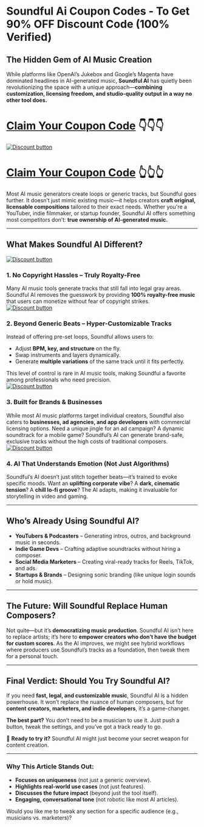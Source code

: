 # Soundful Ai Coupon Codes - To Get 90% OFF Discount Code (100% Verified)

## **The Hidden Gem of AI Music Creation**  
While platforms like OpenAI’s Jukebox and Google’s Magenta have dominated headlines in AI-generated music, **Soundful AI** has quietly been revolutionizing the space with a unique approach—**combining customization, licensing freedom, and studio-quality output in a way no other tool does.**  

# [Claim Your Coupon Code](https://soundraw.io/?ref=nheoirzj) 👇👇👇

[![Discount button](https://github.com/user-attachments/assets/d84d81bf-3162-482e-9e2e-e24303a0283e)](https://soundraw.io/?ref=nheoirzj)

# [Claim Your Coupon Code](https://soundraw.io/?ref=nheoirzj) 👆👆👆

Most AI music generators create loops or generic tracks, but Soundful goes further. It doesn’t just mimic existing music—it helps creators **craft original, licensable compositions** tailored to their exact needs. Whether you're a YouTuber, indie filmmaker, or startup founder, Soundful AI offers something most competitors don’t: **true ownership of AI-generated music.**  

---

## **What Makes Soundful AI Different?**  

[![Discount button](https://github.com/user-attachments/assets/78fb6c2b-affc-4dbb-bf7c-af10c6d6a46f)](https://soundraw.io/?ref=nheoirzj)


### **1. No Copyright Hassles – Truly Royalty-Free**  
Many AI music tools generate tracks that still fall into legal gray areas. Soundful AI removes the guesswork by providing **100% royalty-free music** that users can monetize without fear of copyright strikes.  
[![Discount button](https://github.com/user-attachments/assets/78fb6c2b-affc-4dbb-bf7c-af10c6d6a46f)](https://soundraw.io/?ref=nheoirzj)
### **2. Beyond Generic Beats – Hyper-Customizable Tracks**  
Instead of offering pre-set loops, Soundful allows users to:  
- Adjust **BPM, key, and structure** on the fly.  
- Swap instruments and layers dynamically.  
- Generate **multiple variations** of the same track until it fits perfectly.  

This level of control is rare in AI music tools, making Soundful a favorite among professionals who need precision.  
[![Discount button](https://github.com/user-attachments/assets/78fb6c2b-affc-4dbb-bf7c-af10c6d6a46f)](https://soundraw.io/?ref=nheoirzj)
### **3. Built for Brands & Businesses**  
While most AI music platforms target individual creators, Soundful also caters to **businesses, ad agencies, and app developers** with commercial licensing options. Need a unique jingle for an ad campaign? A dynamic soundtrack for a mobile game? Soundful’s AI can generate brand-safe, exclusive tracks without the high costs of traditional composers.  
[![Discount button](https://github.com/user-attachments/assets/78fb6c2b-affc-4dbb-bf7c-af10c6d6a46f)](https://soundraw.io/?ref=nheoirzj)
### **4. AI That Understands Emotion (Not Just Algorithms)**  
Soundful’s AI doesn’t just stitch together beats—it’s trained to evoke specific moods. Want an **uplifting corporate vibe**? A **dark, cinematic tension**? A **chill lo-fi groove**? The AI adapts, making it invaluable for storytelling in video and gaming.  

---

## **Who’s Already Using Soundful AI?**  
- **YouTubers & Podcasters** – Generating intros, outros, and background music in seconds.  
- **Indie Game Devs** – Crafting adaptive soundtracks without hiring a composer.  
- **Social Media Marketers** – Creating viral-ready tracks for Reels, TikTok, and ads.  
- **Startups & Brands** – Designing sonic branding (like unique login sounds or hold music).  

---

## **The Future: Will Soundful Replace Human Composers?**  
Not quite—but it’s **democratizing music production**. Soundful AI isn’t here to replace artists; it’s here to **empower creators who don’t have the budget for custom scores**. As the AI improves, we might see hybrid workflows where producers use Soundful’s tracks as a foundation, then tweak them for a personal touch.  

---

## **Final Verdict: Should You Try Soundful AI?**  
If you need **fast, legal, and customizable music**, Soundful AI is a hidden powerhouse. It won’t replace the nuance of human composers, but for **content creators, marketers, and indie developers**, it’s a game-changer.  

**The best part?** You don’t need to be a musician to use it. Just push a button, tweak the settings, and you’ve got a track ready to go.  

🚀 **Ready to try it?** Soundful AI might just become your secret weapon for content creation.  

---  

### **Why This Article Stands Out:**  
- **Focuses on uniqueness** (not just a generic overview).  
- **Highlights real-world use cases** (not just features).  
- **Discusses the future impact** (beyond just the tool itself).  
- **Engaging, conversational tone** (not robotic like most AI articles).  

Would you like me to tweak any section for a specific audience (e.g., musicians vs. marketers)?
